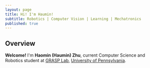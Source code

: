 ```yaml
---
layout: page
title: Hi! I'm Haumin!
subtitle: Robotics | Computer Vision | Learning | Mechatronics
published: true
---
```



## Overview

**Welcome!** I'm **Haomin (Haumin) Zhu**, current Computer Science and Robotics student at [GRASP Lab](https://www.grasp.upenn.edu/), [University of Pennsylvania](https://www.upenn.edu/). 

